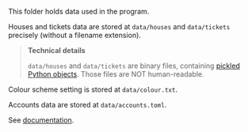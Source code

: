 This folder holds data used in the program.

Houses and tickets data are stored at `data/houses` and `data/tickets` precisely 
(without a filename extension).

> **Technical details**
> 
> `data/houses` and `data/tickets` are binary files, containing 
> <a href="https://docs.python.org/3/library/pickle.html" target="_blank">pickled Python objects</a>.
> Those files are NOT human-readable.

Colour scheme setting is stored at `data/colour.txt`.

Accounts data are stored at `data/accounts.toml`.

See [documentation](../docs/dataStorage.md).
